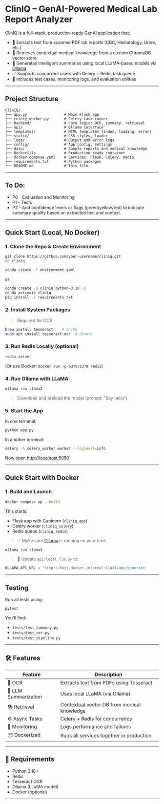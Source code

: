 
# ClinIQ – GenAI-Powered Medical Lab Report Analyzer

ClinIQ is a full-stack, production-ready GenAI application that:
- 🧾 Extracts text from scanned PDF lab reports (CBC, Hematology, Urine, etc.)
- 🧠 Retrieves contextual medical knowledge from a custom ChromaDB vector store
- 🧬 Generates intelligent summaries using local LLaMA-based models via [Ollama](https://ollama.com/)
- ✅ Supports concurrent users with Celery + Redis task queue
- 🧪 Includes test cases, monitoring logs, and evaluation utilities

---

## Project Structure

```
ClinIQ/
├── app.py                 # Main Flask app
├── celery_worker.py       # Celery task runner
├── backend/               # Core logic: OCR, summary, retrieval
├── api/                   # Ollama interface
├── templates/             # HTML templates (index, loading, error)
├── static/                # CSS styles, loader
├── logs/                  # Output and error logs
├── config/                # App config, settings
├── data/                  # Sample reports and medical knowledge
├── Dockerfile             # Production-ready container
├── docker-compose.yaml    # Services: Flask, Celery, Redis
├── requirements.txt       # Python packages
└── README.md              # This file
```
---
## To Do:

* P0 - Evaluation and Monitoring
* P1 - Tests
* P2 - Add confidence levels or flags (green/yellow/red) to indicate summary quality based on extracted text and context.

---

## Quick Start (Local, No Docker)

### 1. Clone the Repo & Create Environment

```bash
git clone https://github.com/your-username/cliniq.git
cd cliniq

conda create -f environment.yaml
```
or

```bash
conda create -n cliniq python=3.10 -y
conda activate cliniq
pip install -r requirements.txt 
```

### 2. Install System Packages

> Required for OCR:
```bash
brew install tesseract    # macOS
sudo apt install tesseract-ocr  # Ubuntu
```

### 3. Run Redis Locally (optional)

```bash
redis-server
```

(Or use Docker: `docker run -p 6379:6379 redis`)

### 4. Run Ollama with LLaMA

```bash
ollama run llama3
```

> Download and preload the model (prompt: "Say hello")

### 5. Start the App

In one terminal:
```bash
python app.py
```

In another terminal:
```bash
celery -A celery_worker worker --loglevel=info
```

Now open [http://localhost:5050](http://localhost:5050)

---

## Quick Start with Docker

### 1. Build and Launch

```bash
docker compose up --build
```

This starts:
- Flask app with Gunicorn (`cliniq_app`)
- Celery worker (`cliniq_celery`)
- Redis queue (`cliniq_redis`)

> ✅ Make sure [Ollama](https://ollama.com) is running on your host:  
```bash
ollama run llama3
```

> 🔁 Update `api/local_llm.py` to:
```python
OLLAMA_API_URL = "http://host.docker.internal:11434/api/generate"
```

---

## Testing

Run all tests using:

```bash
pytest
```

You’ll find:
- `tests/test_summary.py`
- `tests/test_ocr.py`
- `tests/test_pipeline.py`

---

## 🛠 Features

| Feature                  | Description |
|--------------------------|-------------|
| 📄 OCR                   | Extracts text from PDFs using Tesseract |
| 🧠 LLM Summarization     | Uses local LLaMA (via Ollama) |
| 📚 Retrieval             | Contextual vector DB from medical knowledge |
| ⚙️ Async Tasks           | Celery + Redis for concurrency |
| 🧪 Monitoring            | Logs performance and failures |
| 📦 Dockerized            | Runs all services together in production |

---

## 📌 Requirements

- Python 3.10+
- Redis
- Tesseract OCR
- Ollama (LLaMA model)
- Docker (optional)

---

